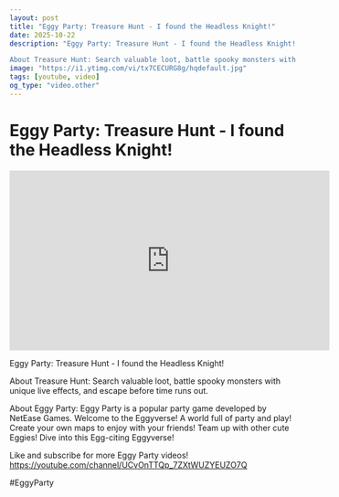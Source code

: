```yaml
---
layout: post
title: "Eggy Party: Treasure Hunt - I found the Headless Knight!"
date: 2025-10-22
description: "Eggy Party: Treasure Hunt - I found the Headless Knight!

About Treasure Hunt: Search valuable loot, battle spooky monsters with unique live effects, an..."
image: "https://i1.ytimg.com/vi/tx7CECURG8g/hqdefault.jpg"
tags: [youtube, video]
og_type: "video.other"
---
```


<script type="application/ld+json">
{
  "@context": "http://schema.org",
  "@type": "VideoObject",
  "name": "Eggy Party: Treasure Hunt - I found the Headless Knight!",
  "description": "Eggy Party: Treasure Hunt - I found the Headless Knight!\n\nAbout Treasure Hunt: Search valuable loot, battle spooky monsters with unique live effects, and escape before time runs out. \n\nAbout Eggy Party: Eggy Party is a popular party game developed by NetEase Games. Welcome to the Eggyverse! A world full of party and play! Create your own maps to enjoy with your friends! Team up with other cute Eggies! Dive into this Egg-citing Eggyverse!\n\nLike and subscribe for more Eggy Party videos! https://youtube.com/channel/UCvOnTTQp_7ZXtWUZYEUZO7Q \n\n#EggyParty",
  "thumbnailUrl": "https://i1.ytimg.com/vi/tx7CECURG8g/hqdefault.jpg",
  "uploadDate": "2025-10-22T13:01:59",
  "embedUrl": "https://www.youtube.com/embed/tx7CECURG8g",
  "publisher": {
    "@type": "Person",
    "name": "Celo Zaga"
  },
  "mainEntityOfPage": {
    "@type": "WebPage",
    "@id": "https://celozaga.github.io/2025/10/22/eggy-party:-treasure-hunt---i-found-the-headless-knight!-tx7CECURG8g.html"
  },
  "duration": "PT0M0S"
}
</script>

<script type="application/ld+json">
{
  "@context": "http://schema.org",
  "@type": "BlogPosting",
  "headline": "Eggy Party: Treasure Hunt - I found the Headless Knight!",
  "image": "https://i1.ytimg.com/vi/tx7CECURG8g/hqdefault.jpg",
  "publisher": {
    "@type": "Person",
    "name": "Celo Zaga"
  },
  "url": "https://celozaga.github.io/2025/10/22/eggy-party:-treasure-hunt---i-found-the-headless-knight!-tx7CECURG8g.html",
  "datePublished": "2025-10-22T13:01:59",
  "dateCreated": "2025-10-22T13:01:59",
  "dateModified": "2025-10-22T13:01:59",
  "description": "Eggy Party: Treasure Hunt - I found the Headless Knight!\n\nAbout Treasure Hunt: Search valuable loot, battle spooky monsters with unique live effects, an...",
  "author": {
    "@type": "Person",
    "name": "Celo Zaga"
  },
  "mainEntityOfPage": {
    "@type": "WebPage",
    "@id": "https://celozaga.github.io/2025/10/22/eggy-party:-treasure-hunt---i-found-the-headless-knight!-tx7CECURG8g.html"
  }
}
</script>

<h1 class="youtube-post-title">Eggy Party: Treasure Hunt - I found the Headless Knight!</h1>

<iframe width="560" height="315" src="https://www.youtube.com/embed/tx7CECURG8g" class="youtube-post-embed" frameborder="0" allowfullscreen></iframe>

<p class="youtube-post-description">Eggy Party: Treasure Hunt - I found the Headless Knight!

About Treasure Hunt: Search valuable loot, battle spooky monsters with unique live effects, and escape before time runs out. 

About Eggy Party: Eggy Party is a popular party game developed by NetEase Games. Welcome to the Eggyverse! A world full of party and play! Create your own maps to enjoy with your friends! Team up with other cute Eggies! Dive into this Egg-citing Eggyverse!

Like and subscribe for more Eggy Party videos! https://youtube.com/channel/UCvOnTTQp_7ZXtWUZYEUZO7Q 

#EggyParty</p>
